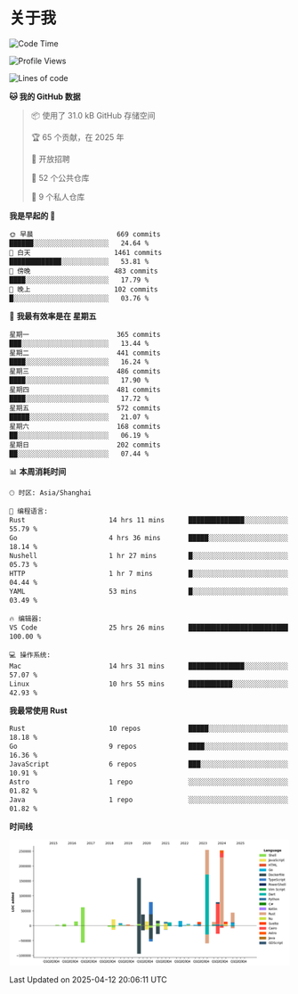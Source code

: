 # 关于我

<!--START_SECTION:waka-->
![Code Time](http://img.shields.io/badge/Code%20Time-3%2C663%20hrs%2021%20mins-blue)

![Profile Views](http://img.shields.io/badge/%E4%B8%AA%E4%BA%BA%E8%B5%84%E6%96%99%E8%A7%82%E7%9C%8B%E6%AC%A1%E6%95%B0-0-blue)

![Lines of code](https://img.shields.io/badge/%E4%BB%8E%E3%80%8CHello%20World%E3%80%8D%E8%B5%B7%E6%88%91%E5%B7%B2%E7%BB%8F%E5%86%99%E4%BA%86-1.1%20million%20%E8%A1%8C%E4%BB%A3%E7%A0%81-blue)

**🐱 我的 GitHub 数据** 

> 📦  使用了 31.0 kB GitHub 存储空间 
 > 
> 🏆 65 个贡献，在 2025 年
 > 
> 💼 开放招聘
 > 
> 📜 52 个公共仓库 
 > 
> 🔑 9 个私人仓库 
 > 
**我是早起的 🐤** 

```text
🌞 早晨                     669 commits         ██████░░░░░░░░░░░░░░░░░░░   24.64 % 
🌆 白天                     1461 commits        █████████████░░░░░░░░░░░░   53.81 % 
🌃 傍晚                     483 commits         ████░░░░░░░░░░░░░░░░░░░░░   17.79 % 
🌙 晚上                     102 commits         █░░░░░░░░░░░░░░░░░░░░░░░░   03.76 % 
```
📅 **我最有效率是在 星期五** 

```text
星期一                      365 commits         ███░░░░░░░░░░░░░░░░░░░░░░   13.44 % 
星期二                      441 commits         ████░░░░░░░░░░░░░░░░░░░░░   16.24 % 
星期三                      486 commits         ████░░░░░░░░░░░░░░░░░░░░░   17.90 % 
星期四                      481 commits         ████░░░░░░░░░░░░░░░░░░░░░   17.72 % 
星期五                      572 commits         █████░░░░░░░░░░░░░░░░░░░░   21.07 % 
星期六                      168 commits         ██░░░░░░░░░░░░░░░░░░░░░░░   06.19 % 
星期日                      202 commits         ██░░░░░░░░░░░░░░░░░░░░░░░   07.44 % 
```


📊 **本周消耗时间** 

```text
🕑︎ 时区: Asia/Shanghai

💬 编程语言: 
Rust                     14 hrs 11 mins      ██████████████░░░░░░░░░░░   55.79 % 
Go                       4 hrs 36 mins       █████░░░░░░░░░░░░░░░░░░░░   18.14 % 
Nushell                  1 hr 27 mins        █░░░░░░░░░░░░░░░░░░░░░░░░   05.73 % 
HTTP                     1 hr 7 mins         █░░░░░░░░░░░░░░░░░░░░░░░░   04.44 % 
YAML                     53 mins             █░░░░░░░░░░░░░░░░░░░░░░░░   03.49 % 

🔥 编辑器: 
VS Code                  25 hrs 26 mins      █████████████████████████   100.00 % 

💻 操作系统: 
Mac                      14 hrs 31 mins      ██████████████░░░░░░░░░░░   57.07 % 
Linux                    10 hrs 55 mins      ███████████░░░░░░░░░░░░░░   42.93 % 
```

**我最常使用 Rust** 

```text
Rust                     10 repos            █████░░░░░░░░░░░░░░░░░░░░   18.18 % 
Go                       9 repos             ████░░░░░░░░░░░░░░░░░░░░░   16.36 % 
JavaScript               6 repos             ███░░░░░░░░░░░░░░░░░░░░░░   10.91 % 
Astro                    1 repo              ░░░░░░░░░░░░░░░░░░░░░░░░░   01.82 % 
Java                     1 repo              ░░░░░░░░░░░░░░░░░░░░░░░░░   01.82 % 
```



**时间线**

![Lines of Code chart](https://raw.githubusercontent.com/catusax/catusax/master/assets/bar_graph.png)


 Last Updated on 2025-04-12 20:06:11 UTC
<!--END_SECTION:waka-->
